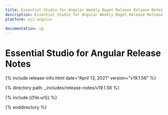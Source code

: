 ```yaml
---
title: Essential Studio for Angular Weekly Nuget Release Release Notes  
description: Essential Studio for Angular Weekly Nuget Release Release Notes  
platform: ej2-angular

documentation: ug
---
```


# Essential Studio for  Angular  Release Notes  

{% include release-info.html date="April 13, 2021"   version="v19.1.56"  %} 

{% directory path: _includes/release-notes/v19.1.56 %}

{% include {{file.url}} %}

{% enddirectory %}
